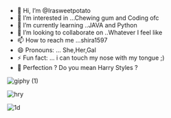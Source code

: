 - 👋 Hi, I’m @Irasweetpotato
- 👀 I’m interested in ...Chewing gum and Coding ofc 
- 🌱 I’m currently learning ..JAVA and Python
- 💞️ I’m looking to collaborate on ..Whatever I feel like 
- 📫 How to reach me ...shira1597
- 😄 Pronouns: ... She,Her,Gal 
- ⚡ Fun fact: ... i can touch my nose with my tongue ;)
- 💖 Perfection ? Do you mean Harry Styles ? 
<!---
Irasweetpotato/Irasweetpotato is a ✨ special ✨ repository because its `README.md` (this file) appears on your GitHub profile.
You can click the Preview link to take a look at your changes.
--->

![giphy (1)](https://user-images.githubusercontent.com/93521841/143825595-d4e8e989-5256-4b80-9c9d-2bc12a113be9.gif)

![hry](https://user-images.githubusercontent.com/93521841/143825062-31e21bc0-e310-4527-ac10-afb8df4eec4e.gif)

![1d](https://user-images.githubusercontent.com/93521841/143825083-b2f4d122-17c8-419c-8ec1-0d8bf93e9f69.gif)
